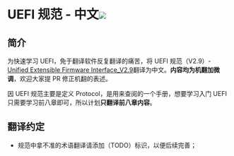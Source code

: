 # UEFI 规范 - 中文![](https://geps.dev/progress/44)

## 简介

为快速学习 UEFI，免于翻译软件反复翻译的痛苦，将 UEFI 规范（V2.9）-[Unified Extensible Firmware Interface_V2.9](https://uefi.org/sites/default/files/resources/UEFI_Spec_2_9_2021_03_18.pdf)翻译为中文。**内容均为机翻加微调**，欢迎大家提 PR 修正机翻的表述。

因 UEFI 规范主要是定义 Protocol，是用来查阅的一个手册，想要学习入门 UEFI 只需要学习前八章即可，所以计划**只翻译前八章内容**。

## 翻译约定

- 规范中拿不准的术语翻译请添加（TODO）标识，以便后续完善；
